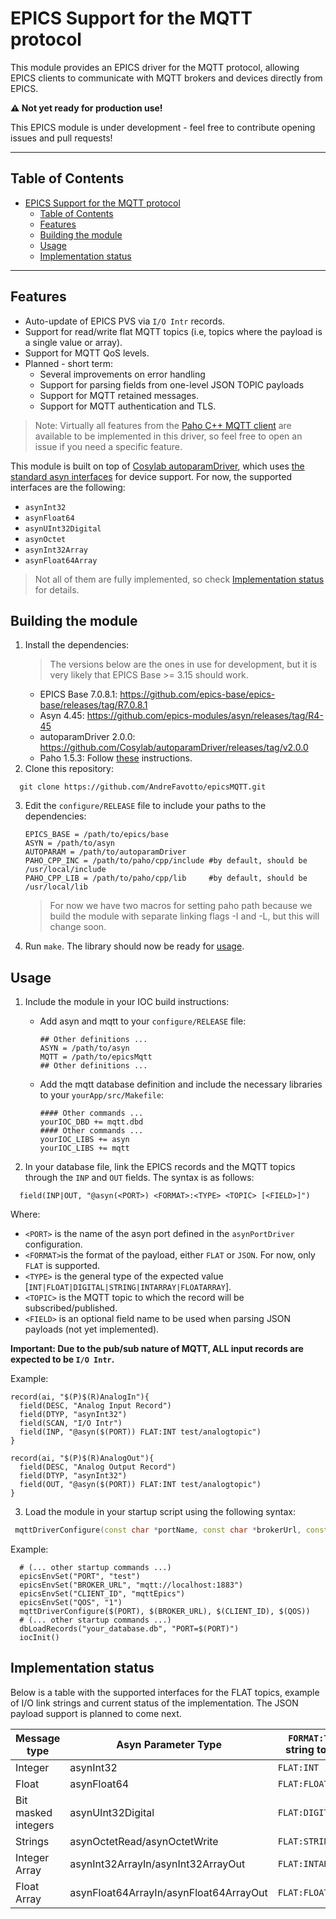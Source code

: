 # EPICS Support for the MQTT protocol

This module provides an EPICS driver for the MQTT protocol, allowing EPICS clients to communicate with MQTT brokers and devices directly from EPICS.

**:warning: Not yet ready for production use!**  

This EPICS module is under development - feel free to contribute opening issues and pull requests!

---
## Table of Contents
- [EPICS Support for the MQTT protocol](#epics-support-for-the-mqtt-protocol)
  - [Table of Contents](#table-of-contents)
  - [Features](#features)
  - [Building the module](#building-the-module)
  - [Usage](#usage)
  - [Implementation status](#implementation-status)

---
## Features
- Auto-update of EPICS PVS via `I/O Intr` records.
- Support for read/write flat MQTT topics (i.e, topics where the payload is a single value or array).
- Support for MQTT QoS levels.
- Planned - short term:
  - Several improvements on error handling
  - Support for parsing fields from one-level JSON TOPIC payloads
  - Support for MQTT retained messages.
  - Support for MQTT authentication and TLS.

> Note: Virtually all features from the [Paho C++ MQTT client](https://eclipse.dev/paho/files/paho.mqtt.python/html/client.html) are available to be implemented in this driver, so feel free to open an issue if you need a specific feature.

This module is built on top of [Cosylab autoparamDriver](https://epics.cosylab.com/documentation/autoparamDriver/), which uses [the standard asyn interfaces](https://epics-modules.github.io/asyn/asynDriver.html#generic-interfaces) for device support.
For now, the supported interfaces are the following:
  - `asynInt32`
  - `asynFloat64`
  - `asynUInt32Digital`
  - `asynOctet`
  - `asynInt32Array`
  - `asynFloat64Array`
> Not all of them are fully implemented, so check [Implementation status](#implementation-status) for details.

## Building the module
1. Install the dependencies:
   > The versions below are the ones in use for development, but it is very likely that EPICS Base >= 3.15 should work.
   - EPICS Base 7.0.8.1: https://github.com/epics-base/epics-base/releases/tag/R7.0.8.1
   - Asyn 4.45: https://github.com/epics-modules/asyn/releases/tag/R4-45
   - autoparamDriver 2.0.0: https://github.com/Cosylab/autoparamDriver/releases/tag/v2.0.0
   - Paho 1.5.3: Follow [these](https://github.com/eclipse-paho/paho.mqtt.cpp?tab=readme-ov-file#build-the-paho-c-and-paho-c-libraries-together) instructions.
2. Clone this repository:
  ```shell
    git clone https://github.com/AndreFavotto/epicsMQTT.git
   ```
3. Edit the `configure/RELEASE` file to include your paths to the dependencies:
   ```shell
   EPICS_BASE = /path/to/epics/base
   ASYN = /path/to/asyn
   AUTOPARAM = /path/to/autoparamDriver
   PAHO_CPP_INC = /path/to/paho/cpp/include #by default, should be /usr/local/include
   PAHO_CPP_LIB = /path/to/paho/cpp/lib     #by default, should be /usr/local/lib
   ```
   > For now we have two macros for setting paho path because we build the module with separate linking flags -I and -L, but this will change soon.

4. Run `make`. 
   The library should now be ready for [usage](#usage).
   
## Usage
1. Include the module in your IOC build instructions:
   - Add asyn and mqtt to your `configure/RELEASE` file:
        ```shell
        ## Other definitions ...
        ASYN = /path/to/asyn
        MQTT = /path/to/epicsMqtt
        ## Other definitions ...
        ```

   - Add the mqtt database definition and include the necessary libraries to your `yourApp/src/Makefile`:
      ```shell
      #### Other commands ...
      yourIOC_DBD += mqtt.dbd
      #### Other commands ...
      yourIOC_LIBS += asyn
      yourIOC_LIBS += mqtt
      ```
2. In your database file, link the EPICS records and the MQTT topics through the `INP` and `OUT` fields. The syntax is as follows:
  ```shell
    field(INP|OUT, "@asyn(<PORT>) <FORMAT>:<TYPE> <TOPIC> [<FIELD>]")
  ```
  Where:
  - `<PORT>` is the name of the asyn port defined in the `asynPortDriver` configuration.
  - `<FORMAT>`is the format of the payload, either `FLAT` or `JSON`. For now, only `FLAT` is supported.
  - `<TYPE>` is the general type of the expected value [`INT|FLOAT|DIGITAL|STRING|INTARRAY|FLOATARRAY`].  
  - `<TOPIC>` is the MQTT topic to which the record will be subscribed/published.
  - `<FIELD>` is an optional field name to be used when parsing JSON payloads (not yet implemented).
    
  **Important: Due to the pub/sub nature of MQTT, ALL input records are expected to be `I/O Intr`.**

  Example:
  ```console
  record(ai, "$(P)$(R)AnalogIn"){
    field(DESC, "Analog Input Record")
    field(DTYP, "asynInt32")
    field(SCAN, "I/O Intr")
    field(INP, "@asyn($(PORT)) FLAT:INT test/analogtopic")
  }

  record(ai, "$(P)$(R)AnalogOut"){
    field(DESC, "Analog Output Record")
    field(DTYP, "asynInt32")
    field(OUT, "@asyn($(PORT)) FLAT:INT test/analogtopic")
  }
  ```
3. Load the module in your startup script using the following syntax:
  ```cpp
   mqttDriverConfigure(const char *portName, const char *brokerUrl, const char *mqttClientID, const int qos)
  ```
  Example:
  ```shell
    # (... other startup commands ...)
    epicsEnvSet("PORT", "test")
    epicsEnvSet("BROKER_URL", "mqtt://localhost:1883")
    epicsEnvSet("CLIENT_ID", "mqttEpics")
    epicsEnvSet("QOS", "1")
    mqttDriverConfigure($(PORT), $(BROKER_URL), $(CLIENT_ID), $(QOS))
    # (... other startup commands ...)
    dbLoadRecords("your_database.db", "PORT=$(PORT)")
    iocInit()
  ```

## Implementation status

Below is a table with the supported interfaces for the FLAT topics, example of I/O link strings and current status of the implementation. The JSON payload support is planned to come next.

| Message type         | Asyn Parameter Type                    | `FORMAT:TYPE` string to use  | Status      |
|----------------------|--------------------------------------- |------------------------------|-------------|
| Integer              | asynInt32                              | `FLAT:INT`                   | Supported   |
| Float                | asynFloat64                            | `FLAT:FLOAT`                 | Supported   |
| Bit masked integers  | asynUInt32Digital                      | `FLAT:DIGITAL`               | In progress |
| Strings              | asynOctetRead/asynOctetWrite           | `FLAT:STRING`                | Supported   |
| Integer Array        | asynInt32ArrayIn/asynInt32ArrayOut     | `FLAT:INTARRAY`              | Supported   |
| Float Array          | asynFloat64ArrayIn/asynFloat64ArrayOut | `FLAT:FLOATARRAY`            | Supported   |
